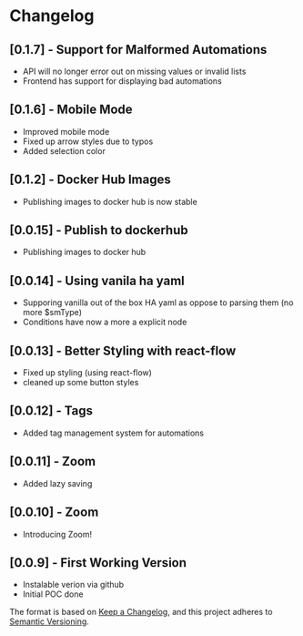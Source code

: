# Changelog

## [0.1.7] - Support for Malformed Automations

- API will no longer error out on missing values or invalid lists
- Frontend has support for displaying bad automations

## [0.1.6] - Mobile Mode

- Improved mobile mode
- Fixed up arrow styles due to typos
- Added selection color

## [0.1.2] - Docker Hub Images

- Publishing images to docker hub is now stable

## [0.0.15] - Publish to dockerhub

- Publishing images to docker hub

## [0.0.14] - Using vanila ha yaml

- Supporing vanilla out of the box HA yaml as oppose to parsing them (no more $smType)
- Conditions have now a more a explicit node

## [0.0.13] - Better Styling with react-flow

- Fixed up styling (using react-flow)
- cleaned up some button styles

## [0.0.12] - Tags

- Added tag management system for automations

## [0.0.11] - Zoom

- Added lazy saving

## [0.0.10] - Zoom

- Introducing Zoom!

## [0.0.9] - First Working Version

- Instalable verion via github
- Initial POC done 


The format is based on [Keep a Changelog](https://keepachangelog.com/en/1.0.0/),
and this project adheres to [Semantic Versioning](https://semver.org/spec/v2.0.0.html).
